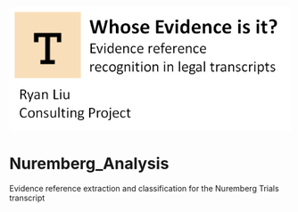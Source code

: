 ![alt text](images/title.png)
# Nuremberg_Analysis
Evidence reference extraction and classification for the Nuremberg Trials transcript
